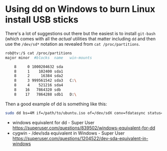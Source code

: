# Using dd on Windows to burn Linux install USB sticks

There's a lot of suggestions out there but the easiest is to install `git-bash` (which comes with all the *actual* utilities that matter including `dd` and then use the `/dev/sd*` notation as revealed from `cat /proc/partitions`.

```sh
rob@tv:/$ cat /proc/partitions
major minor  #blocks  name   win-mounts

    8     0 1000204632 sda
    8     1    102400 sda1
    8     2     16384 sda2
    8     3 999561542 sda3   C:\
    8     4    521216 sda4
    8    16   7864320 sdb
    8    17   7864288 sdb1   D:\
```

Then a good example of dd is something like this:

```sh
sudo dd bs=4M if=/path/to/ubuntu.iso of=/dev/sdX conv=fdatasync status=progress
```

* windows equivalent for dd - Super User  
  <https://superuser.com/questions/839502/windows-equivalent-for-dd>
* cygwin - /dev/sda equivalent in Windows - Super User  
  <https://superuser.com/questions/1204522/dev-sda-equivalent-in-windows>
